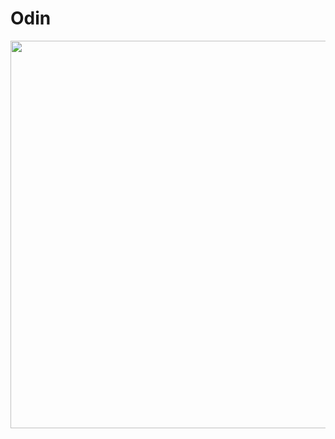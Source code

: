# Odin
<img src="https://www.dropbox.com/s/z63gvez8uiji3tq/Odin.png?raw=1" width="1280" height="620" />
